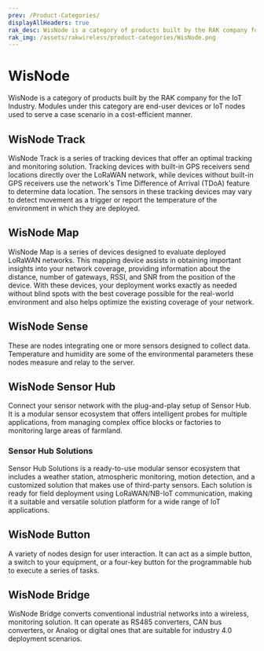 ```yaml
---
prev: /Product-Categories/
displayAllHeaders: true
rak_desc: WisNode is a category of products built by the RAK company for the IoT Industry. Modules under this category are end-user devices or IoT nodes used to serve a case scenario in a cost-efficient manner.
rak_img: /assets/rakwireless/product-categories/WisNode.png
---
```


# WisNode

<rk-head img="/assets/rakwireless/product-categories/WisNode.svg" center>

WisNode is a category of products built by the RAK company for the IoT Industry. Modules under this category are end-user devices or IoT nodes used to serve a case scenario in a cost-efficient manner.

</rk-head>

## WisNode Track

<rk-head img="/assets/rakwireless/product-categories/WisNode-Track.svg">

WisNode Track is a series of tracking devices that offer an optimal tracking and monitoring solution. Tracking devices with built-in GPS receivers send locations directly over the LoRaWAN network, while devices without built-in GPS receivers use the network's Time Difference of Arrival (TDoA) feature to determine data location. The sensors in these tracking devices may vary to detect movement as a trigger or report the temperature of the environment in which they are deployed.


</rk-head>

<rk-products :tags="['wisnode', 'track']" />

## WisNode Map

<rk-head img="/assets/rakwireless/product-categories/WisNode-Map.svg">

WisNode Map is a series of devices designed to evaluate deployed LoRaWAN networks. This mapping device assists in obtaining important insights into your network coverage, providing information about the distance, number of gateways, RSSI, and SNR from the position of the device. With these devices, your deployment works exactly as needed without blind spots with the best coverage possible for the real-world environment and also helps optimize the existing coverage of your network.


</rk-head>

<rk-products :tags="['wisnode', 'map']" />


## WisNode Sense

<rk-head img="/assets/rakwireless/product-categories/WisNode-Sense.svg">

These are nodes integrating one or more sensors designed to collect data. Temperature and humidity are some of the environmental parameters these nodes measure and relay to the server.

</rk-head>

<rk-products :tags="['wisnode', 'sense']" />


## WisNode Sensor Hub

<rk-head img="/assets/rakwireless/product-categories/WisNode-Sensor-Hub.svg">

Connect your sensor network with the plug-and-play setup of Sensor Hub. It is a modular sensor ecosystem that offers intelligent probes for multiple applications, from managing complex office blocks or factories to monitoring large areas of farmland.


</rk-head>

<rk-products :tags="['wisnode', 'sensorhub']" />

### Sensor Hub Solutions

<rk-head img="/assets/rakwireless/product-categories/sensorhub-solutions.png">

Sensor Hub Solutions is a ready-to-use modular sensor ecosystem that includes a weather station, atmospheric monitoring, motion detection, and a customized solution that makes use of third-party sensors. Each solution is ready for field deployment using LoRaWAN/NB-IoT communication, making it a suitable and versatile solution platform for a wide range of IoT applications.

</rk-head>


<rk-products :tags="['wisnode', 'solutions']" />



## WisNode Button

<rk-head img="/assets/rakwireless/product-categories/WisNode-Button.svg">

A variety of nodes design for user interaction. It can act as a simple button, a switch to your equipment, or a four-key button for the programmable hub to execute a series of tasks.

</rk-head>

<rk-products :tags="['wisnode', 'button']" />

## WisNode Bridge

<rk-head img="/assets/rakwireless/product-categories/WisNode-Bridge.svg">

WisNode Bridge converts conventional industrial networks into a wireless, monitoring solution. It can operate as RS485 converters, CAN bus converters, or Analog or digital ones that are suitable for industry 4.0 deployment scenarios.


</rk-head>

<rk-products :tags="['wisnode', 'bridge']" />
